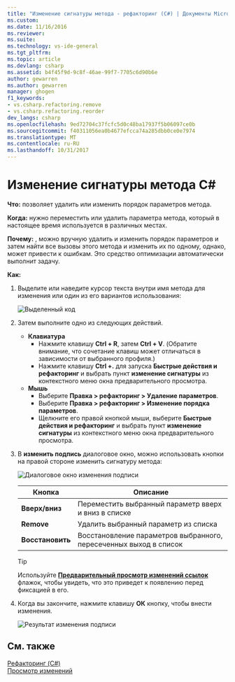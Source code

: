 ```yaml
---
title: "Изменение сигнатуры метода - рефакторинг (C#) | Документы Microsoft"
ms.custom: 
ms.date: 11/16/2016
ms.reviewer: 
ms.suite: 
ms.technology: vs-ide-general
ms.tgt_pltfrm: 
ms.topic: article
ms.devlang: csharp
ms.assetid: b4f45f9d-9c8f-46ae-99f7-7705c6d90b6e
author: gewarren
ms.author: gewarren
manager: ghogen
f1_keywords:
- vs.csharp.refactoring.remove
- vs.csharp.refactoring.reorder
dev_langs: csharp
ms.openlocfilehash: 9ed72704c37fcfc5d0c48ba17937f5b06097ce0b
ms.sourcegitcommit: f40311056ea0b4677efcca74a285dbb0ce0e7974
ms.translationtype: MT
ms.contentlocale: ru-RU
ms.lasthandoff: 10/31/2017
---
```

# <a name="change-a-method-signature-in-c"></a>Изменение сигнатуры метода C# #
**Что:** позволяет удалить или изменить порядок параметров метода.

**Когда:** нужно переместить или удалить параметра метода, который в настоящее время используется в различных местах.  

**Почему:** , можно вручную удалить и изменить порядок параметров и затем найти все вызовы этого метода и изменить их по одному, однако, может привести к ошибкам.  Это средство оптимизации автоматически выполнит задачу.

**Как:**

1. Выделите или наведите курсор текста внутри имя метода для изменения или один из его вариантов использования:

   ![Выделенный код](media/changesignature_highlight.png)

1. Затем выполните одно из следующих действий.
   * **Клавиатура**
     * Нажмите клавишу **Ctrl + R**, затем **Ctrl + V**.  (Обратите внимание, что сочетание клавиш может отличаться в зависимости от выбранного профиля.)
     * Нажмите клавишу **Ctrl +.** для запуска **Быстрые действия и рефакторинг** и выбрать пункт **изменение сигнатуры** из контекстного меню окна предварительного просмотра.
   * **Мышь**
     * Выберите **Правка > рефакторинг > Удаление параметров**.
     * Выберите **Правка > рефакторинг > Изменение порядка параметров**.
     * Щелкните его правой кнопкой мыши, выберите **Быстрые действия и рефакторинг** и выбрать пункт **изменение сигнатуры** из контекстного меню окна предварительного просмотра.

1. В **изменить подпись** диалоговое окно, можно использовать кнопки на правой стороне изменить сигнатуру метода:

   ![Диалоговое окно изменения подписи](media/changesignature_dialog.png)

   | Кнопка | Описание
   | ------ | ---
   | **Вверх/вниз** | Переместить выбранный параметр вверх и вниз в списке
   | **Remove**  | Удалить выбранный параметр из списка
   | **Восстановить** | Восстановление параметров выбранного, пересеченных выход в список

   > [!TIP]
   > Используйте [ **Предварительный просмотр изменений ссылок** ](../../ide/preview-changes.md) флажок, чтобы увидеть, что это приведет к появлению перед фиксацией в его.

1. Когда вы закончите, нажмите клавишу **ОК** кнопку, чтобы внести изменения.

   ![Результат изменения подписи](media/changesignature_result.png)

## <a name="see-also"></a>См. также  
[Рефакторинг (C#)](../refactoring-csharp.md)  
[Просмотр изменений](../../ide/preview-changes.md)